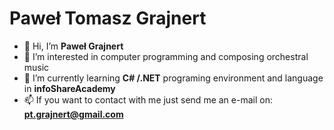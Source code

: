 # Paweł Tomasz Grajnert

- 👋 Hi, I’m **Paweł Grajnert**
- 👀 I’m interested in computer programming and composing orchestral music
- 🌱 I’m currently learning **C# /.NET** programing environment and language in **infoShareAcademy**
- 📫 If you want to contact with me just send me an e-mail on: **pt.grajnert@gmail.com**

<!---
pawel-grajnert/pawel-grajnert is a ✨ special ✨ repository because its `README.md` (this file) appears on your GitHub profile.
You can click the Preview link to take a look at your changes.
--->
